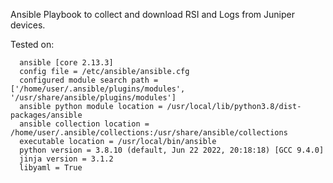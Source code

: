 Ansible Playbook to collect and download RSI and Logs from Juniper devices.

Tested on:
```
  ansible [core 2.13.3]
  config file = /etc/ansible/ansible.cfg
  configured module search path = ['/home/user/.ansible/plugins/modules', '/usr/share/ansible/plugins/modules']
  ansible python module location = /usr/local/lib/python3.8/dist-packages/ansible
  ansible collection location = /home/user/.ansible/collections:/usr/share/ansible/collections
  executable location = /usr/local/bin/ansible
  python version = 3.8.10 (default, Jun 22 2022, 20:18:18) [GCC 9.4.0]
  jinja version = 3.1.2
  libyaml = True
  ```
